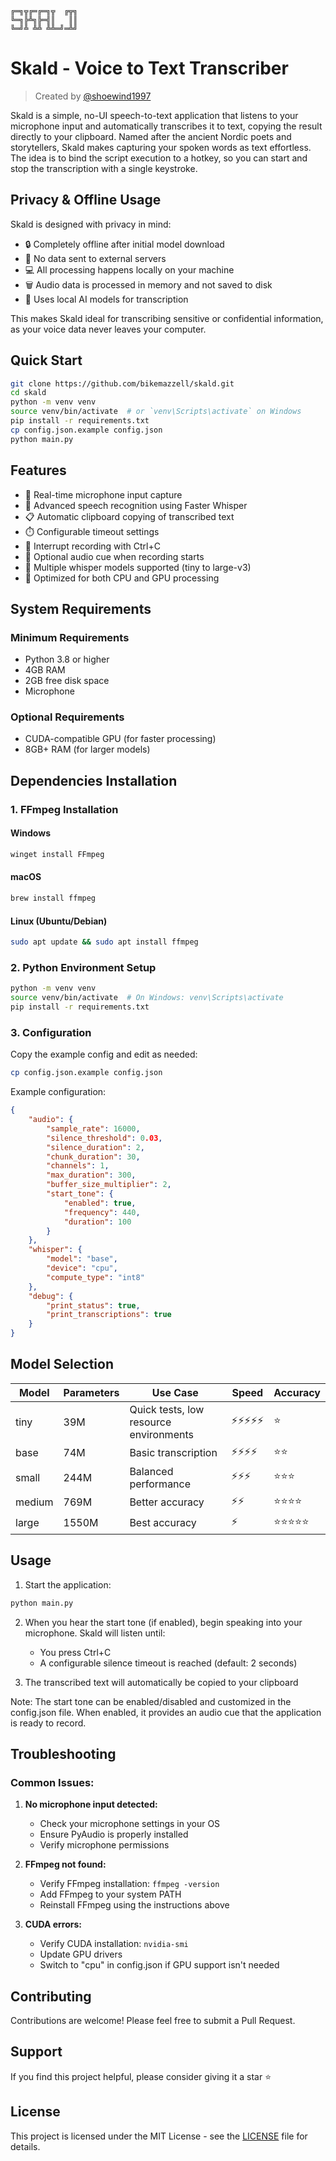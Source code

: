 ```
╔═╗╦╔═╔═╗╦  ╔╦╗
╚═╗╠╩╗╠═╣║   ║║
╚═╝╩ ╩╩ ╩╩═╝═╩╝
```
# Skald - Voice to Text Transcriber
> Created by [@shoewind1997](https://github.com/bikemazzell)

Skald is a simple, no-UI speech-to-text application that listens to your microphone input and automatically transcribes it to text, copying the result directly to your clipboard. Named after the ancient Nordic poets and storytellers, Skald makes capturing your spoken words as text effortless.
The idea is to bind the script execution to a hotkey, so you can start and stop the transcription with a single keystroke.

## Privacy & Offline Usage

Skald is designed with privacy in mind:
- 🔒 Completely offline after initial model download
- 🚫 No data sent to external servers
- 💻 All processing happens locally on your machine
- 🗑️ Audio data is processed in memory and not saved to disk
- 🤖 Uses local AI models for transcription

This makes Skald ideal for transcribing sensitive or confidential information, as your voice data never leaves your computer.

## Quick Start
```bash
git clone https://github.com/bikemazzell/skald.git
cd skald
python -m venv venv
source venv/bin/activate  # or `venv\Scripts\activate` on Windows
pip install -r requirements.txt
cp config.json.example config.json
python main.py
```

## Features

- 🎤 Real-time microphone input capture
- 🤖 Advanced speech recognition using Faster Whisper
- 📋 Automatic clipboard copying of transcribed text
- ⏱️ Configurable timeout settings
- 🛑 Interrupt recording with Ctrl+C
- 💪 Optional audio cue when recording starts
- 💪 Multiple whisper models supported (tiny to large-v3)
- 🎯 Optimized for both CPU and GPU processing

## System Requirements

### Minimum Requirements
- Python 3.8 or higher
- 4GB RAM
- 2GB free disk space
- Microphone

### Optional Requirements
- CUDA-compatible GPU (for faster processing)
- 8GB+ RAM (for larger models)

## Dependencies Installation

### 1. FFmpeg Installation
#### Windows
```bash
winget install FFmpeg
```

#### macOS
```bash
brew install ffmpeg
```

#### Linux (Ubuntu/Debian)
```bash
sudo apt update && sudo apt install ffmpeg
```

### 2. Python Environment Setup
```bash
python -m venv venv
source venv/bin/activate  # On Windows: venv\Scripts\activate
pip install -r requirements.txt
```

### 3. Configuration
Copy the example config and edit as needed:
```bash
cp config.json.example config.json
```

Example configuration:
```json
{
    "audio": {
        "sample_rate": 16000,
        "silence_threshold": 0.03,
        "silence_duration": 2,
        "chunk_duration": 30,
        "channels": 1,
        "max_duration": 300,
        "buffer_size_multiplier": 2,
        "start_tone": {
            "enabled": true,
            "frequency": 440,
            "duration": 100
        }
    },
    "whisper": {
        "model": "base",
        "device": "cpu",
        "compute_type": "int8"
    },
    "debug": {
        "print_status": true,
        "print_transcriptions": true
    }
}
```

## Model Selection

| Model | Parameters | Use Case | Speed | Accuracy |
|-------|------------|----------|--------|-----------|
| tiny | 39M | Quick tests, low resource environments | ⚡⚡⚡⚡⚡ | ⭐ |
| base | 74M | Basic transcription | ⚡⚡⚡⚡ | ⭐⭐ |
| small | 244M | Balanced performance | ⚡⚡⚡ | ⭐⭐⭐ |
| medium | 769M | Better accuracy | ⚡⚡ | ⭐⭐⭐⭐ |
| large | 1550M | Best accuracy | ⚡ | ⭐⭐⭐⭐⭐ |

## Usage

1. Start the application:
```bash
python main.py
```

2. When you hear the start tone (if enabled), begin speaking into your microphone. Skald will listen until:
   - You press Ctrl+C
   - A configurable silence timeout is reached (default: 2 seconds)

3. The transcribed text will automatically be copied to your clipboard

Note: The start tone can be enabled/disabled and customized in the config.json file. When enabled, it provides an audio cue that the application is ready to record.

## Troubleshooting

### Common Issues:

1. **No microphone input detected:**
   - Check your microphone settings in your OS
   - Ensure PyAudio is properly installed
   - Verify microphone permissions

2. **FFmpeg not found:**
   - Verify FFmpeg installation: `ffmpeg -version`
   - Add FFmpeg to your system PATH
   - Reinstall FFmpeg using the instructions above

3. **CUDA errors:**
   - Verify CUDA installation: `nvidia-smi`
   - Update GPU drivers
   - Switch to "cpu" in config.json if GPU support isn't needed

## Contributing

Contributions are welcome! Please feel free to submit a Pull Request.

## Support

If you find this project helpful, please consider giving it a star ⭐️

## License

This project is licensed under the MIT License - see the [LICENSE](LICENSE) file for details.
